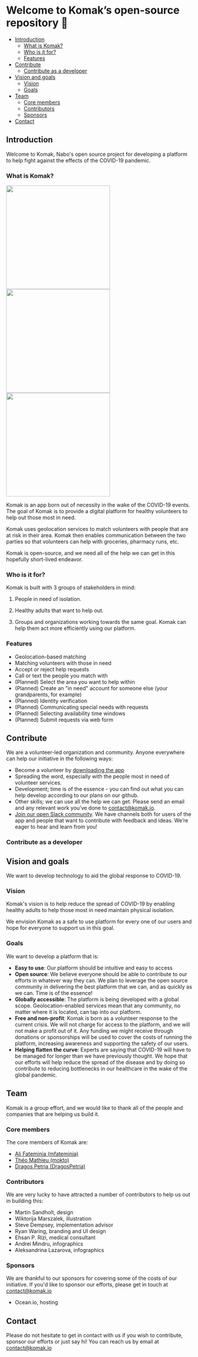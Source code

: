 # Welcome to Komak’s open-source repository 🙏

* [Introduction](#introduction)
  * [What is Komak?](#what-is-komak)
  * [Who is it for?](#who-is-it-for)
  * [Features](#features)
* [Contribute](#contribute)
  * [Contribute as a developer](#contribute-as-a-developer)
* [Vision and goals](#vision-and-goals)
  * [Vision](#vision)
  * [Goals](#goals)
* [Team](#team)
  * [Core members](#core-members)
  * [Contributors](#contributors)
  * [Sponsors](#sponsors)
* [Contact](#contact)

## Introduction

Welcome to Komak, Nabo's open source project for developing a platform to help fight against the effects of the COVID-19 pandemic. 

### What is Komak?

<p><img width="280" src="https://user-images.githubusercontent.com/28791837/77825801-fd82ad00-710b-11ea-827a-19f3f8eb5f74.png"> <img width="280" src="https://user-images.githubusercontent.com/28791837/77825803-007d9d80-710c-11ea-9fdd-c4f90a803ebf.png"> <img width="280" src="https://user-images.githubusercontent.com/28791837/77825806-01163400-710c-11ea-92c9-3a2080363dc8.png"> </p>

Komak is an app born out of necessity in the wake of the COVID-19 events. The goal of Komak is to provide a digital platform for healthy volunteers to help out those most in need. 

Komak uses geolocation services to match volunteers with people that are at risk in their area. Komak then enables communication between the two parties so that volunteers can help with groceries, pharmacy runs, etc.

Komak is open-source, and we need all of the help we can get in this hopefully short-lived endeavor. 

### Who is it for?

Komak is built with 3 groups of stakeholders in mind:

1. People in need of isolation. 

2. Healthy adults that want to help out. 

3. Groups and organizations working towards the same goal. Komak can help them act more efficiently using our platform.

### Features

- Geolocation-based matching
- Matching volunteers with those in need
- Accept or reject help requests
- Call or text the people you match with
- (Planned) Select the area you want to help within 
- (Planned) Create an "in need" account for someone else (your grandparents, for example)
- (Planned) Identity verification
- (Planned) Communicating special needs with requests
- (Planned) Selecting availability time windows
- (Planned) Submit requests via web form

## Contribute

We are a volunteer-led organization and community. Anyone everywhere can help our initiative in the following ways:

- Become a volunteer by [downloading the app](https://komak.io/download/) 
- Spreading the word, especially with the people most in need of volunteer services.
- Development; time is of the essence - you can find out what you can help develop according to our plans on our github.
- Other skills; we can use all the help we can get. Please send an email and any relevant work you’ve done to contact@komak.io. 
- [Join our open Slack community](https://join.slack.com/t/komak/shared_invite/zt-cv316nyt-JW4Py2oCcxvUfesp7YCqIg). We have channels both for users of the app and people that want to contribute with feedback and ideas. We’re eager to hear and learn from you!

### Contribute as a developer

## Vision and goals

We want to develop technology to aid the global response to COVID-19.

### Vision

Komak's vision is to help reduce the spread of COVID-19 by enabling healthy adults to help those most in need maintain physical isolation. 

We envision Komak as a safe to use platform for every one of our users and hope for everyone to support us in this goal.

### Goals

We want to develop a platform that is:

- **Easy to use**: Our platform should be intuitive and easy to access
- **Open source**: We believe everyone should be able to contribute to our efforts in whatever way they can. We plan to leverage the open source community in delivering the best platform that we can, and as quickly as we can. Time is of the essence!
- **Globally accessible**: The platform is being developed with a global scope. Geolocation-enabled services mean that any community, no matter where it is located, can tap into our platform.
- **Free and non-profit**: Komak is born as a volunteer response to the current crisis. We will not charge for access to the platform, and we will not make a profit out of it. Any funding we might receive through donations or sponsorships will be used to cover the costs of running the platform, increasing awareness and supporting the safety of our users.
- **Helping flatten the curve**: Experts are saying that COVID-19 will have to be managed for longer than we have previously thought. We hope that our efforts will help reduce the spread of the disease and by doing so contribute to reducing bottlenecks in our healthcare in the wake of the global pandemic.

## Team

Komak is a group effort, and we would like to thank all of the people and companies that are helping us build it.

### Core members

The core members of Komak are:

- [Ali Fateminia (mfateminia)](https://github.com/mfateminia)
- [Théo Mathieu (mokto)](https://github.com/mokto)
- [Dragos Petria (DragosPetria)](https://github.com/DragosPetria)

### Contributors

We are very lucky to have attracted a number of contributors to help us out in building this:

- Martin Sandholt, design
- Wiktorija Marszalek, illustration
- Steve Dempsey, implementation advisor
- Ryan Waring, branding and UI design
- Ehsan P. Rizi, medical consultant
- Andrei Mindru, infographics
- Aleksandrina Lazarova, infographics

### Sponsors

We are thankful to our sponsors for covering some of the costs of our initiative. If you'd like to sponsor our efforts, please get in touch at contact@komak.io

- Ocean.io, hosting

## Contact

Please do not hesitate to get in contact with us if you wish to contribute, sponsor our efforts or just say hi! You can reach us by email at contact@komak.io




